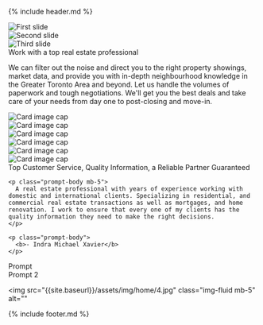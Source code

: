 {% include header.md %}

<div
  id="carouselExampleControls"
  class="carousel slide"
  data-ride="carousel"
  data-interval="5000"
>
  <div class="carousel-inner">
    <div class="carousel-item active">
      <img
        class="d-block w-100"
        src="{{site.baseurl}}/assets/img/home/1.jpeg"
        alt="First slide"
      >
    </div>
    <div class="carousel-item">
      <img
        class="d-block w-100"
        src="{{site.baseurl}}/assets/img/home/2.jpeg"
        alt="Second slide"
      >
    </div>
    <div class="carousel-item">
      <img
        class="d-block w-100"
        src="{{site.baseurl}}/assets/img/home/3.jpg"
        alt="Third slide"
      >
    </div>
  </div>
</div>

<div class="container">

  <!-- Prompt 1 -------------------------------------------------------------->
  <div class="prompt">
    <div class="prompt-header">
      Work with a top real estate professional
    </div>
    <p class="prompt-body">
      We can filter out the noise and direct you to the right property showings, market data, and provide you with in-depth neighbourhood knowledge in the Greater Toronto Area and beyond. Let us handle the volumes of paperwork and tough negotiations. We'll get you the best deals and take care of your needs from day one to post-closing and move-in.
    </p>
  </div>

  <!-- Grid ------------------------------------------------------------------>
  <div class="card-columns mb-5 d-none d-md-block">
    <div class="card">
      <img
        class="card-img-top img-fluid"
        src="{{site.baseurl}}/assets/img/home/grid/1.jpg"
        alt="Card image cap"
      >
    </div>
    <div class="card">
      <img
        class="card-img-top img-fluid"
        src="{{site.baseurl}}/assets/img/home/grid/2.jpg"
        alt="Card image cap"
      >
    </div>
    <div class="card">
      <img
        class="card-img-top img-fluid"
        src="{{site.baseurl}}/assets/img/home/grid/3.jpg"
        alt="Card image cap"
      >
    </div>
    <div class="card">
      <img
        class="card-img-top img-fluid"
        src="{{site.baseurl}}/assets/img/home/grid/4.jpg"
        alt="Card image cap"
      >
    </div>
    <div class="card">
      <img
        class="card-img-top img-fluid"
        src="{{site.baseurl}}/assets/img/home/grid/5.jpg"
        alt="Card image cap"
      >
    </div>
    <div class="card">
      <img
        class="card-img-top img-fluid"
        src="{{site.baseurl}}/assets/img/home/grid/6.jpg"
        alt="Card image cap"
      >
    </div>
  </div>

  <!-- Prompt 2 -------------------------------------------------------------->
  <div class="message mb-5" id="about">
    <div class="prompt-header">
      Top Customer Service, Quality Information, a Reliable Partner Guaranteed
    </div>

    <p class="prompt-body mb-5">
      A real estate professional with years of experience working with domestic and international clients. Specializing in residential, and commercial real estate transactions as well as mortgages, and home renovation. I work to ensure that every one of my clients has the quality information they need to make the right decisions.
    </p>

    <p class="prompt-body">
      <b>- Indra Michael Xavier</b>
    </p>
  </div>

  <!-- Contact Form ---------------------------------------------------------->
  <div class="contact mb-5 d-none">
    <div class="row">
      <div class="col-6">
        Prompt
      </div>
      <div class="col-6">
        Prompt 2
      </div>
    </div>
  </div>

  <!-- Divider --------------------------------------------------------------->
  <img
    src="{{site.baseurl}}/assets/img/home/4.jpg"
    class="img-fluid mb-5"
    alt=""
  >
</div>

{% include footer.md %}
